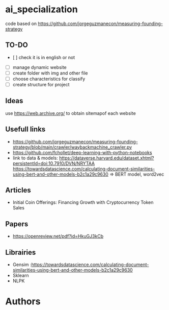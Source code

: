 # ai_specialization

code based on https://github.com/jorgeguzmanecon/measuring-founding-strategy

## TO-DO

- [ ] check it is in english or not
- [ ] manage dynamic website
- [ ] create folder with img and other file
- [ ] choose characteristics for classify
- [ ] create structure for project

## Ideas

use https://web.archive.org/ to obtain sitemapof each website

## Usefull links

- https://github.com/jorgeguzmanecon/measuring-founding-strategy/blob/main/crawler/waybackmachine_crawler.py
- https://github.com/fchollet/deep-learning-with-python-notebooks
- link to data & models: https://dataverse.harvard.edu/dataset.xhtml?persistentId=doi:10.7910/DVN/NRYTAA
https://towardsdatascience.com/calculating-document-similarities-using-bert-and-other-models-b2c1a29c9630 => BERT model, word2vec

 
## Articles
- Initial Coin Offerings: Financing Growth with Cryptocurrency Token Sales

## Papers
- https://openreview.net/pdf?id=HkuGJ3kCb

## Librairies

- Gensim :https://towardsdatascience.com/calculating-document-similarities-using-bert-and-other-models-b2c1a29c9630
- Sklearn
- NLPK
# Authors